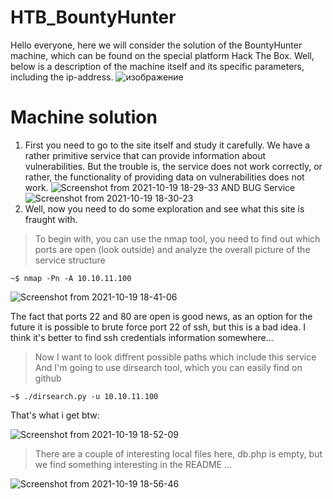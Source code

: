 # HTB_BountyHunter
Hello everyone, here we will consider the solution of the BountyHunter machine, which can be found on the special platform Hack The Box.
Well, below is a description of the machine itself and its specific parameters, including the ip-address. 
![изображение](https://user-images.githubusercontent.com/57565730/138012255-c305ebdc-bb0d-4ccf-ad18-0710aa668851.png)
# Machine solution
  1. First you need to go to the site itself and study it carefully. We have a rather primitive service that can provide information about vulnerabilities.
     But the trouble is, the service does not work correctly, or rather, the functionality of providing data on vulnerabilities does not work.
![Screenshot from 2021-10-19 18-29-33](https://user-images.githubusercontent.com/57565730/138013017-aed1f55c-fe01-42d7-a7f0-4c5265a934fc.png)
     AND BUG Service 
![Screenshot from 2021-10-19 18-30-23](https://user-images.githubusercontent.com/57565730/138013063-98d6236f-b6f4-48c9-bcd4-716d8e61c86c.png)
  2. Well, now you need to do some exploration and see what this site is fraught with. 
   > To begin with, you can use the nmap tool, you need to find out which ports are open (look outside) and analyze the overall picture of the service structure
   ```console
   ~$ nmap -Pn -A 10.10.11.100
   ``` 
  ![Screenshot from 2021-10-19 18-41-06](https://user-images.githubusercontent.com/57565730/138013851-0f1808e4-d197-45e5-8241-60f550b624db.png)
  
The fact that ports 22 and 80 are open is good news, as an option for the future it is possible to brute force port 22 of ssh, but this is a bad idea. 
I think it's better to find ssh credentials information somewhere...
  > Now I want to look diffrent possible paths which include this service
  > And I'm going to use dirsearch tool, which you can easily find on github
   ```console
   ~$ ./dirsearch.py -u 10.10.11.100
   ``` 
   
   That's what i get btw:
   
  ![Screenshot from 2021-10-19 18-52-09](https://user-images.githubusercontent.com/57565730/138014769-d9fa18cb-aa45-4897-9e61-f7975debe988.png)

  > There are a couple of interesting local files here, db.php is empty, but we find something interesting in the README ...
  
  ![Screenshot from 2021-10-19 18-56-46](https://user-images.githubusercontent.com/57565730/138015184-f8a02acf-628d-4360-ac09-730e76ea0189.png)
